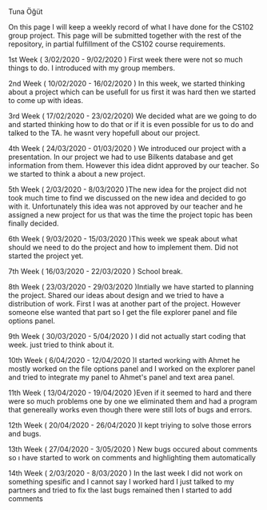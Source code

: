 Tuna Öğüt

On this page I will keep a weekly record of what I have done for the CS102 group project. This page will be submitted together with the rest of the repository, in partial fulfillment of the CS102 course requirements.

1st Week ( 3/02/2020 - 9/02/2020 ) First week there were not so much things to do. I introduced with my group members. 

2nd Week ( 10/02/2020 - 16/02/2020 ) In this week, we started thinking about a project which can be usefull for us first it was hard then we started to come up with ideas.

3rd Week ( 17/02/2020 - 23/02/2020) We decided what are we going to do and started thinking how to do that or if it is even possible for us to do and talked to the TA. he wasnt very hopefull about our project.

4th Week ( 24/03/2020 - 01/03/2020 ) We introduced our project with a presentation. In our project we had to use Bilkents database and get information from them. However this idea didnt approved by our teacher. So we started to think a about a new project.

5th Week ( 2/03/2020 - 8/03/2020 )The new idea for the project did not took much time to find we discussed on the new idea and decided to go with it. Unfortunately this idea was not approved by our teacher and he assigned a new project for us that was the time the project topic has been finally decided. 

6th Week ( 9/03/2020 - 15/03/2020 )This week we speak about what should we need to do the project and how to implement them. Did not started the project yet.

7th Week ( 16/03/2020 - 22/03/2020 ) School break.

8th Week ( 23/03/2020 - 29/03/2020 )Inıtially we have started to planning the project. Shared our ideas about design and we tried to have a distribution of work. First I was at another part of the project. However someone else wanted that part so I get the file explorer panel and file options panel.

9th Week ( 30/03/2020 - 5/04/2020 ) I did not actually start coding that week. just tried to think about it.

10th Week ( 6/04/2020 - 12/04/2020 )I started working with Ahmet he mostly worked on the file options panel and I worked on the explorer panel and tried to integrate my panel to Ahmet's panel and text area panel.

11th Week ( 13/04/2020 - 19/04/2020 )Even if it seemed to hard and there were so much problems one by one we eliminated them and had a program that genereally works even though there were still lots of bugs and errors.

12th Week ( 20/04/2020 - 26/04/2020 )I kept triying to solve those errors and bugs. 

13th Week ( 27/04/2020 - 3/05/2020 ) New bugs occured about comments so ı have started to work on comments and highlighting them automatically

14th Week ( 2/03/2020 - 8/03/2020 ) In the last week I did not work on something spesific and I cannot say I worked hard I just talked to my partners and tried to fix the last bugs remained then I started to add comments
